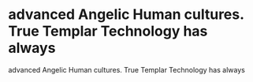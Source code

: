 # advanced Angelic Human cultures. True Templar Technology has always

advanced Angelic Human cultures. True Templar Technology has always